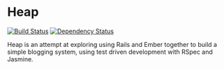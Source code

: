 # Heap 

[![Build Status](https://secure.travis-ci.org/jamesotron/Heap.png)](http://travis-ci.org/jamesotron/Heap)
[![Dependency Status](https://gemnasium.com/jamesotron/Heap.png)](https://gemnasium.com/jamesotron/Heap)

Heap is an attempt at exploring using Rails and Ember together to build a
simple blogging system, using test driven development with RSpec and Jasmine.
